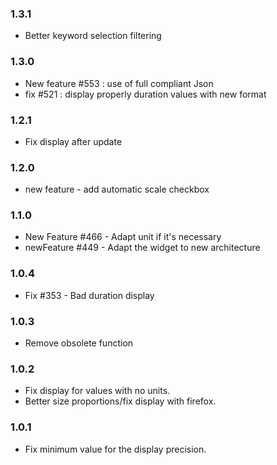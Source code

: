 ### 1.3.1
* Better keyword selection filtering

### 1.3.0
* New feature #553 : use of full compliant Json
* fix #521 : display properly duration values with new format

### 1.2.1
* Fix display after update

### 1.2.0
* new feature - add automatic scale checkbox

### 1.1.0
* New Feature #466 - Adapt unit if it's necessary
* newFeature #449 - Adapt the widget to new architecture

### 1.0.4
* Fix #353 - Bad duration display

### 1.0.3
* Remove obsolete function

### 1.0.2
* Fix display for values with no units.
* Better size proportions/fix display with firefox.

### 1.0.1
* Fix minimum value for the display precision.